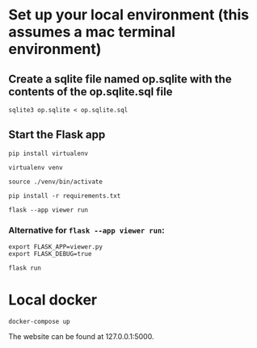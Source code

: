 # Set up your local environment (this assumes a mac terminal environment)

## Create a sqlite file named op.sqlite with the contents of the op.sqlite.sql file

```shell
sqlite3 op.sqlite < op.sqlite.sql
```

## Start the Flask app

```shell
pip install virtualenv

virtualenv venv

source ./venv/bin/activate

pip install -r requirements.txt

flask --app viewer run
```

### Alternative for `flask --app viewer run`:

```shell
export FLASK_APP=viewer.py
export FLASK_DEBUG=true

flask run
```

# Local docker

```
docker-compose up
```

The website can be found at 127.0.0.1:5000.
